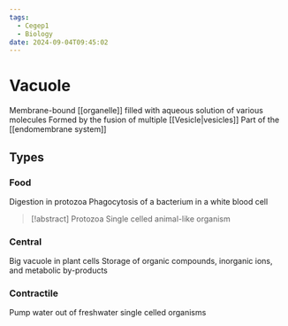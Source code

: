 ```yaml
---
tags:
  - Cegep1
  - Biology
date: 2024-09-04T09:45:02
---
```


# Vacuole

Membrane-bound [[organelle]] filled with aqueous solution of various molecules
Formed by the fusion of multiple [[Vesicle|vesicles]]
Part of the [[endomembrane system]]

## Types

### Food

Digestion in protozoa
Phagocytosis of a bacterium in a white blood cell

> [!abstract] Protozoa
> Single celled animal-like organism

### Central

Big vacuole in plant cells
Storage of organic compounds, inorganic ions, and metabolic by-products

### Contractile

Pump water out of freshwater single celled organisms